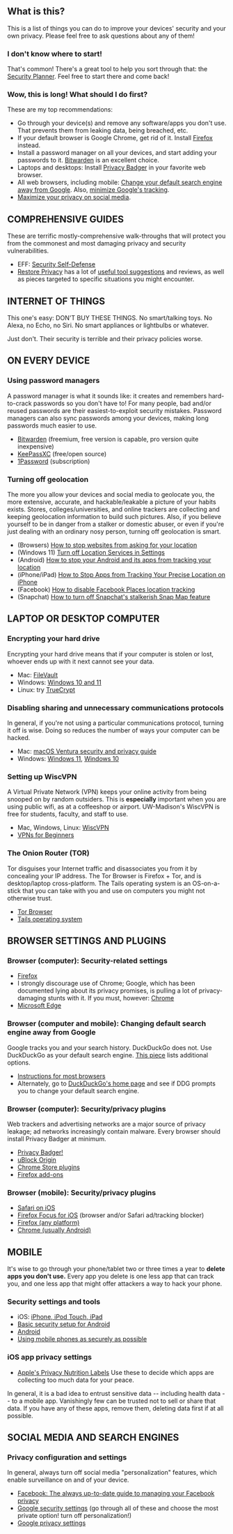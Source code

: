 ## What is this?

This is a list of things you can do to improve your devices' security and your own privacy. Please feel free to ask questions about any of them!

### I don't know where to start!

That's common! There's a great tool to help you sort through that: the [Security Planner](https://securityplanner.consumerreports.org/). Feel free to start there and come back!

### Wow, this is long! What should I do first?

These are my top recommendations:

* Go through your device(s) and remove any software/apps you don't use. That prevents them from leaking data, being breached, etc.
* If your default browser is Google Chrome, get rid of it. Install [Firefox](https://www.mozilla.org/en-US/firefox/) instead.
* Install a password manager on all your devices, and start adding your passwords to it. [Bitwarden](https://bitwarden.com/) is an excellent choice.
* Laptops and desktops: Install [Privacy Badger](https://www.eff.org/privacybadger) in your favorite web browser.
* All web browsers, including mobile: [Change your default search engine away from Google](https://gizmodo.com/the-best-google-search-alternatives-if-privacy-is-your-1848613488). Also, [minimize Google's tracking](https://myaccount.google.com/security).
*   [Maximize your privacy on social media](https://www.ncsc.gov.uk/guidance/social-media-how-to-use-it-safely).

## COMPREHENSIVE GUIDES

These are terrific mostly-comprehensive walk-throughs that will protect you from the commonest and most damaging privacy and security vulnerabilities.

*   EFF: [Security Self-Defense](https://ssd.eff.org/en)
*   [Restore Privacy](https://restoreprivacy.com/) has a lot of [useful tool suggestions](https://restoreprivacy.com/privacy-tools/) and reviews, as well as pieces targeted to specific situations you might encounter.

## INTERNET OF THINGS

This one's easy: DON'T BUY THESE THINGS. No smart/talking toys. No Alexa, no Echo, no Siri. No smart appliances or lightbulbs or whatever.

Just don't. Their security is terrible and their privacy policies worse.

## ON EVERY DEVICE

### Using password managers

A password manager is what it sounds like: it creates and remembers hard-to-crack passwords so you don't have to! For many people, bad and/or reused passwords are their easiest-to-exploit security mistakes. Password managers can also sync passwords among your devices, making long passwords much easier to use.

*   [Bitwarden](https://bitwarden.com/) (freemium, free version is capable, pro version quite inexpensive)
*   [KeePassXC](https://keepassxc.org/) (free/open source)
*   [1Password](https://1password.com/) (subscription)

### Turning off geolocation

The more you allow your devices and social media to geolocate you, the more extensive, accurate, and hackable/leakable a picture of your habits exists. Stores, colleges/universities, and online trackers are collecting and keeping geolocation information to build such pictures. Also, if you believe yourself to be in danger from a stalker or domestic abuser, or even if you're just dealing with an ordinary nosy person, turning off geolocation is smart.

* (Browsers) [How to stop websites from asking for your location](https://www.howtogeek.com/howto/16404/how-to-disable-the-new-geolocation-feature-in-google-chrome/)
* (Windows 11) [Turn off Location Services in Settings](https://www.elevenforum.com/t/enable-or-disable-location-services-in-windows-11.3003/#One)
* (Android) [How to stop your Android and its apps from tracking your location](https://lifehacker.com/how-to-stop-your-android-and-its-apps-from-tracking-you-1847628239)
* (iPhone/iPad) [How to Stop Apps from Tracking Your Precise Location on iPhone](https://www.howtogeek.com/684717/how-to-stop-apps-from-tracking-your-precise-location-on-iphone/)
* (Facebook) [How to disable Facebook Places location tracking](https://www.lifewire.com/how-to-disable-facebook-places-location-tracking-2487718)
* (Snapchat) [How to turn off Snapchat's stalkerish Snap Map feature](https://www.wired.com/story/how-to-turn-off-snapchat-snap-maps/)

## LAPTOP OR DESKTOP COMPUTER

### Encrypting your hard drive

Encrypting your hard drive means that if your computer is stolen or lost, whoever ends up with it next cannot see your data.

*   Mac: [FileVault](https://support.apple.com/en-us/HT204837)
*   Windows: [Windows 10 and 11](https://support.microsoft.com/en-us/windows/device-encryption-in-windows-ad5dcf4b-dbe0-2331-228f-7925c2a3012d)
*   Linux: try [TrueCrypt](http://www.howtogeek.com/howto/33255/how-to-secure-your-linux-pc-by-encrypting-your-hard-drive/)

### Disabling sharing and unnecessary communications protocols

In general, if you're not using a particular communications protocol, turning it off is wise. Doing so reduces the number of ways your computer can be hacked.

*   Mac: [macOS Ventura security and privacy guide](https://www.securemac.com/apple/macos-ventura-security-and-privacy-guide)
*   Windows: [Windows 11](https://www.wired.com/story/11-security-settings-windows-11/), [Windows 10](http://download.cnet.com/blog/download-blog/a-guide-to-windows-10-security-settings/)

### Setting up WiscVPN

A Virtual Private Network (VPN) keeps your online activity from being snooped on by random outsiders. This is **especially** important when you are using public wifi, as at a coffeeshop or airport. UW-Madison's WiscVPN is free for students, faculty, and staff to use.

*   Mac, Windows, Linux: [WiscVPN](https://kb.wisc.edu/90370)
*   [VPNs for Beginners](https://proprivacy.com/vpn/guides/what-is-vpn-beginners-guide)

### The Onion Router (TOR)

Tor disguises your Internet traffic and disassociates you from it by concealing your IP address. The Tor Browser is Firefox + Tor, and is desktop/laptop cross-platform. The Tails operating system is an OS-on-a-stick that you can take with you and use on computers you might not otherwise trust.

*   [Tor Browser](https://www.torproject.org/download/)
*   [Tails operating system](https://tails.boum.org/)

## BROWSER SETTINGS AND PLUGINS

### Browser (computer): Security-related settings

*   [Firefox](https://restoreprivacy.com/firefox-privacy/)
*   I strongly discourage use of Chrome; Google, which has been documented lying about its privacy promises, is pulling a lot of privacy-damaging stunts with it. If you must, however: [Chrome](https://www.howtogeek.com/100361/how-to-optimize-google-chrome-for-maximum-privacy/)
*   [Microsoft Edge](https://www.cnet.com/how-to/get-to-know-the-security-features-in-edge/)

### Browser (computer and mobile): Changing default search engine away from Google

Google tracks you and your search history. DuckDuckGo does not. Use DuckDuckGo as your default search engine. [This piece](https://restoreprivacy.com/private-search-engine/) lists additional options. 

*   [Instructions for most browsers](https://duckduckgo.com/install)
*   Alternately, go to [DuckDuckGo's home page](https://duckduckgo.com/) and see if DDG prompts you to change your default search engine.

### Browser (computer): Security/privacy plugins

Web trackers and advertising networks are a major source of privacy leakage; ad networks increasingly contain malware. Every browser should install Privacy Badger at minimum.

*   [Privacy Badger!](https://www.eff.org/privacybadger)
*   [uBlock Origin](https://github.com/gorhill/uBlock/#installation)
*   [Chrome Store plugins](https://chrome.google.com/webstore/search/privacy)
*   [Firefox add-ons](https://addons.mozilla.org/en-US/firefox/extensions/category/privacy-security/)

### Browser (mobile): Security/privacy plugins

*   [Safari on iOS](https://www.tomsguide.com/how-to/how-to-turn-on-locked-private-browsing-on-your-iphone)
*   [Firefox Focus for iOS](https://www.mozilla.org/en-US/firefox/browsers/mobile/focus/) (browser and/or Safari ad/tracking blocker)
*   [Firefox (any platform)](https://addons.mozilla.org/en-US/firefox/extensions/privacy-security/)
*   [Chrome (usually Android)](https://chrome.google.com/webstore/search/privacy)

## MOBILE

It's  wise to go through your phone/tablet two or three times a year to **delete apps you don't use.** Every app you delete is one less app that can track you, and one less app that might offer attackers a way to hack your phone.

### Security settings and tools

*   iOS: [iPhone, iPod Touch, iPad](https://www.macrumors.com/guide/ios-17-privacy-security/)
*   [Basic security setup for Android](https://securityinabox.org/en/guide/basic-setup/android)
*   [Android](https://www.trendmicro.com/vinfo/us/security/news/mobile-safety/7-android-security-hacks-you-need-to-do-right-now)
*   [Using mobile phones as securely as possible](hhttps://securityinabox.org/en/guide/smartphones/)

### iOS app privacy settings

*   [Apple's Privacy Nutrition Labels](https://support.apple.com/en-us/HT211970) Use these to decide which apps are collecting too much data for your peace.

In general, it is a bad idea to entrust sensitive data -- including health data -- to a mobile app. Vanishingly few can be trusted not to sell or share that data. If you have any of these apps, remove them, deleting data first if at all possible.

## SOCIAL MEDIA AND SEARCH ENGINES

### Privacy configuration and settings

In general, always turn off social media "personalization" features, which enable surveillance on and of your device.

*   [Facebook: The always up-to-date guide to managing your Facebook privacy](https://lifehacker.com/5813990/the-always-up-to-date-guide-to-managing-your-facebook-privacy)
*   [Google security settings](https://myaccount.google.com/security) (go through all of these and choose the most private option! turn off personalization!)
*   [Google privacy settings](https://myaccount.google.com/privacy)
